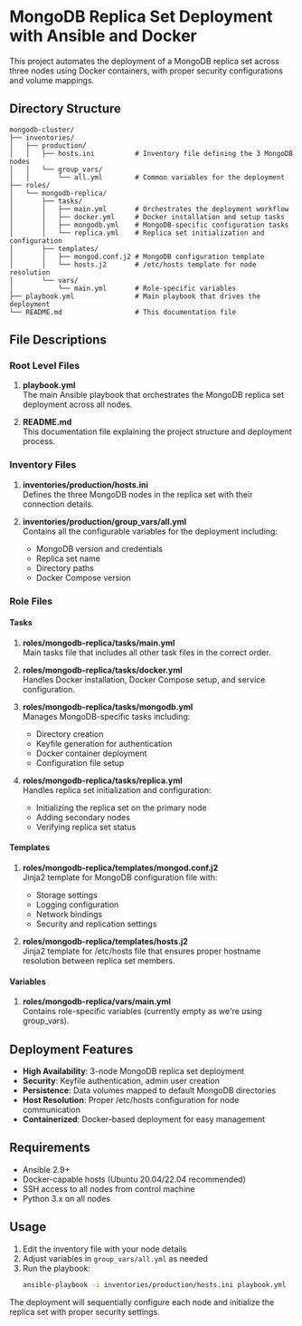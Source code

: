 # MongoDB Replica Set Deployment with Ansible and Docker

This project automates the deployment of a MongoDB replica set across three nodes using Docker containers, with proper security configurations and volume mappings.

## Directory Structure

```
mongodb-cluster/
├── inventories/
│   ├── production/
│   │   ├── hosts.ini          # Inventory file defining the 3 MongoDB nodes
│   │   └── group_vars/
│   │       └── all.yml        # Common variables for the deployment
├── roles/
│   └── mongodb-replica/
│       ├── tasks/
│       │   ├── main.yml       # Orchestrates the deployment workflow
│       │   ├── docker.yml     # Docker installation and setup tasks
│       │   ├── mongodb.yml    # MongoDB-specific configuration tasks
│       │   └── replica.yml    # Replica set initialization and configuration
│       ├── templates/
│       │   ├── mongod.conf.j2 # MongoDB configuration template
│       │   └── hosts.j2       # /etc/hosts template for node resolution
│       └── vars/
│           └── main.yml       # Role-specific variables
├── playbook.yml               # Main playbook that drives the deployment
└── README.md                  # This documentation file
```

## File Descriptions

### Root Level Files

1. **playbook.yml**  
   The main Ansible playbook that orchestrates the MongoDB replica set deployment across all nodes.

2. **README.md**  
   This documentation file explaining the project structure and deployment process.

### Inventory Files

1. **inventories/production/hosts.ini**  
   Defines the three MongoDB nodes in the replica set with their connection details.

2. **inventories/production/group_vars/all.yml**  
   Contains all the configurable variables for the deployment including:
   - MongoDB version and credentials
   - Replica set name
   - Directory paths
   - Docker Compose version

### Role Files

#### Tasks

1. **roles/mongodb-replica/tasks/main.yml**  
   Main tasks file that includes all other task files in the correct order.

2. **roles/mongodb-replica/tasks/docker.yml**  
   Handles Docker installation, Docker Compose setup, and service configuration.

3. **roles/mongodb-replica/tasks/mongodb.yml**  
   Manages MongoDB-specific tasks including:
   - Directory creation
   - Keyfile generation for authentication
   - Docker container deployment
   - Configuration file setup

4. **roles/mongodb-replica/tasks/replica.yml**  
   Handles replica set initialization and configuration:
   - Initializing the replica set on the primary node
   - Adding secondary nodes
   - Verifying replica set status

#### Templates

1. **roles/mongodb-replica/templates/mongod.conf.j2**  
   Jinja2 template for MongoDB configuration file with:
   - Storage settings
   - Logging configuration
   - Network bindings
   - Security and replication settings

2. **roles/mongodb-replica/templates/hosts.j2**  
   Jinja2 template for /etc/hosts file that ensures proper hostname resolution between replica set members.

#### Variables

1. **roles/mongodb-replica/vars/main.yml**  
   Contains role-specific variables (currently empty as we're using group_vars).

## Deployment Features

- **High Availability**: 3-node MongoDB replica set deployment
- **Security**: Keyfile authentication, admin user creation
- **Persistence**: Data volumes mapped to default MongoDB directories
- **Host Resolution**: Proper /etc/hosts configuration for node communication
- **Containerized**: Docker-based deployment for easy management

## Requirements

- Ansible 2.9+
- Docker-capable hosts (Ubuntu 20.04/22.04 recommended)
- SSH access to all nodes from control machine
- Python 3.x on all nodes

## Usage

1. Edit the inventory file with your node details
2. Adjust variables in `group_vars/all.yml` as needed
3. Run the playbook:
   ```bash
   ansible-playbook -i inventories/production/hosts.ini playbook.yml
   ```

The deployment will sequentially configure each node and initialize the replica set with proper security settings.